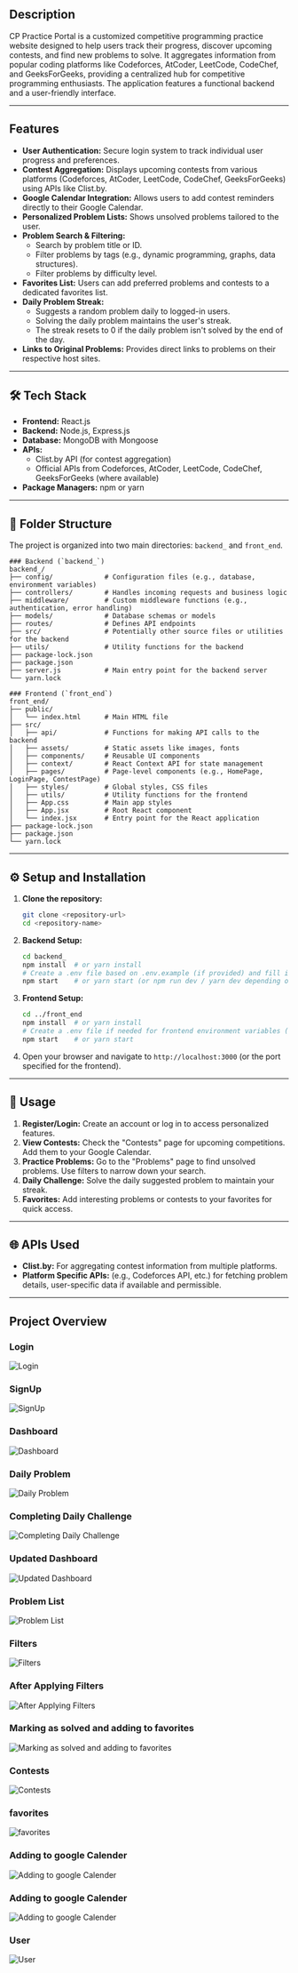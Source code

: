

## Description

CP Practice Portal is a customized competitive programming practice website designed to help users track their progress, discover upcoming contests, and find new problems to solve. It aggregates information from popular coding platforms like Codeforces, AtCoder, LeetCode, CodeChef, and GeeksForGeeks, providing a centralized hub for competitive programming enthusiasts. The application features a functional backend and a user-friendly interface.

---

## Features

* **User Authentication:** Secure login system to track individual user progress and preferences.
* **Contest Aggregation:** Displays upcoming contests from various platforms (Codeforces, AtCoder, LeetCode, CodeChef, GeeksForGeeks) using APIs like Clist.by.
* **Google Calendar Integration:** Allows users to add contest reminders directly to their Google Calendar.
* **Personalized Problem Lists:** Shows unsolved problems tailored to the user.
* **Problem Search & Filtering:**
    * Search by problem title or ID.
    * Filter problems by tags (e.g., dynamic programming, graphs, data structures).
    * Filter problems by difficulty level.
* **Favorites List:** Users can add preferred problems and contests to a dedicated favorites list.
* **Daily Problem Streak:**
    * Suggests a random problem daily to logged-in users.
    * Solving the daily problem maintains the user's streak.
    * The streak resets to 0 if the daily problem isn't solved by the end of the day.
* **Links to Original Problems:** Provides direct links to problems on their respective host sites.

---

## 🛠️ Tech Stack

* **Frontend:** React.js 
* **Backend:** Node.js, Express.js 
* **Database:** MongoDB with Mongoose
* **APIs:**
    * Clist.by API (for contest aggregation)
    * Official APIs from Codeforces, AtCoder, LeetCode, CodeChef, GeeksForGeeks (where available)
* **Package Managers:** npm or yarn

---

## 📁 Folder Structure

The project is organized into two main directories: `backend_` and `front_end`.
```
### Backend (`backend_`)
backend_/
├── config/             # Configuration files (e.g., database, environment variables)
├── controllers/        # Handles incoming requests and business logic
├── middleware/         # Custom middleware functions (e.g., authentication, error handling)
├── models/             # Database schemas or models
├── routes/             # Defines API endpoints
├── src/                # Potentially other source files or utilities for the backend
├── utils/              # Utility functions for the backend
├── package-lock.json
├── package.json
├── server.js           # Main entry point for the backend server
└── yarn.lock
```
```
### Frontend (`front_end`)
front_end/
├── public/
│   └── index.html      # Main HTML file
├── src/
│   ├── api/            # Functions for making API calls to the backend
│   ├── assets/         # Static assets like images, fonts
│   ├── components/     # Reusable UI components
│   ├── context/        # React Context API for state management
│   ├── pages/          # Page-level components (e.g., HomePage, LoginPage, ContestPage)
│   ├── styles/         # Global styles, CSS files
│   ├── utils/          # Utility functions for the frontend
│   ├── App.css         # Main app styles
│   ├── App.jsx         # Root React component
│   └── index.jsx       # Entry point for the React application
├── package-lock.json
├── package.json
└── yarn.lock
```
---

## ⚙️ Setup and Installation

1.  **Clone the repository:**
    ```bash
    git clone <repository-url>
    cd <repository-name>
    ```

2.  **Backend Setup:**
    ```bash
    cd backend_
    npm install  # or yarn install
    # Create a .env file based on .env.example (if provided) and fill in necessary environment variables (API keys, database URI, etc.)
    npm start    # or yarn start (or npm run dev / yarn dev depending on package.json scripts)
    ```

3.  **Frontend Setup:**
    ```bash
    cd ../front_end
    npm install  # or yarn install
    # Create a .env file if needed for frontend environment variables (e.g., backend API URL)
    npm start    # or yarn start
    ```

4.  Open your browser and navigate to `http://localhost:3000` (or the port specified for the frontend).

---

## 🚀 Usage

1.  **Register/Login:** Create an account or log in to access personalized features.
2.  **View Contests:** Check the "Contests" page for upcoming competitions. Add them to your Google Calendar.
3.  **Practice Problems:** Go to the "Problems" page to find unsolved problems. Use filters to narrow down your search.
4.  **Daily Challenge:** Solve the daily suggested problem to maintain your streak.
5.  **Favorites:** Add interesting problems or contests to your favorites for quick access.

---

## 🌐 APIs Used

* **Clist.by:** For aggregating contest information from multiple platforms.
* **Platform Specific APIs:** (e.g., Codeforces API, etc.) for fetching problem details, user-specific data if available and permissible.

---
## Project Overview



### Login 
![Login](photos/Login.jpg)

### SignUp
![SignUp](photos/SignUp.jpg)

### Dashboard
![Dashboard](photos/Dashboard.jpg)

### Daily Problem
![Daily Problem](photos/DailyProblem.jpg)

### Completing Daily Challenge
![Completing Daily Challenge](photos/DP1.jpg)


### Updated Dashboard
![Updated Dashboard](photos/changedD.jpg)


### Problem List
![Problem List](photos/problems.jpg)


### Filters
![Filters](photos/filters.jpg)

### After Applying Filters
![After Applying Filters](photos/afterfilter.jpg)

### Marking as solved and adding to favorites
![Marking as solved and adding to favorites](photos/sf.jpg)

### Contests
![Contests](photos/contests.jpg)

### favorites
![favorites](photos/favorites.jpg)

### Adding to google Calender
![ Adding to google Calender](photos/calender.jpg)

### Adding to google Calender
![ Adding to google Calender](photos/calender1.jpg)

### User
![User](photos/user.jpg)







